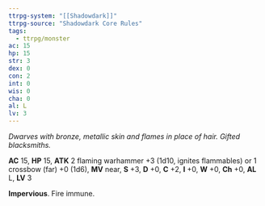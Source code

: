 ```yaml
---
ttrpg-system: "[[Shadowdark]]"
ttrpg-source: "Shadowdark Core Rules"
tags:
  - ttrpg/monster
ac: 15
hp: 15
str: 3
dex: 0
con: 2
int: 0
wis: 0
cha: 0
al: L
lv: 3
---
```


_Dwarves with bronze, metallic skin and flames in place of hair. Gifted blacksmiths._

**AC** 15, **HP** 15, **ATK** 2 flaming warhammer +3 (1d10, ignites flammables) or 1 crossbow (far) +0 (1d6), **MV** near, **S** +3, **D** +0, **C** +2, **I** +0, **W** +0, **Ch** +0, **AL** L, **LV** 3

**Impervious**. Fire immune.

